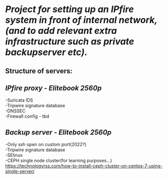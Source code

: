 # ***Project for setting up an IPfire system in front of internal network, (and to add relevant extra infrastructure such as private backupserver etc).***

## **Structure of servers:**
    
## *IPfire proxy - Elitebook 2560p*  
-Suricata IDS  
-Tripwire signature database  
-DNSSEC  
-Firewall config - tbd  

## *Backup server - Elitebook 2560p*  
-Only ssh open on custom port(2022?)  
-Tripwire signature database  
-SElinux  
-CEPH single node cluster(for learning purposes...)  
https://technologyrss.com/how-to-install-ceph-cluster-on-centos-7-using-single-server/
